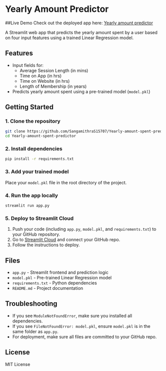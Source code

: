 # Yearly Amount Predictor

##Live Demo 
Check out the deployed app here: [Yearly amount predictor](https://yearly-amount-spent-predictor-khyugmv8nvwzbousvmmbrj.streamlit.app/)

A Streamlit web app that predicts the yearly amount spent by a user based on four input features using a trained Linear Regression model.

## Features

- Input fields for:
  - Average Session Length (in mins)
  - Time on App (in hrs)
  - Time on Website (in hrs)
  - Length of Membership (in years)
- Predicts yearly amount spent using a pre-trained model (`model.pkl`)

## Getting Started

### 1. Clone the repository

```bash
git clone https://github.com/SangamithraS15707/Yearly-amount-spent-predictor.git
cd Yearly-amount-spent-predictor
```

### 2. Install dependencies

```bash
pip install -r requirements.txt
```

### 3. Add your trained model

Place your `model.pkl` file in the root directory of the project.

### 4. Run the app locally

```bash
streamlit run app.py
```

### 5. Deploy to Streamlit Cloud

1. Push your code (including `app.py`, `model.pkl`, and `requirements.txt`) to your GitHub repository.
2. Go to [Streamlit Cloud](https://streamlit.io/cloud) and connect your GitHub repo.
3. Follow the instructions to deploy.

## Files

- `app.py` - Streamlit frontend and prediction logic
- `model.pkl` - Pre-trained Linear Regression model
- `requirements.txt` - Python dependencies
- `README.md` - Project documentation

## Troubleshooting

- If you see `ModuleNotFoundError`, make sure you installed all dependencies.
- If you see `FileNotFoundError: model.pkl`, ensure `model.pkl` is in the same folder as `app.py`.
- For deployment, make sure all files are committed to your GitHub repo.

## License

MIT License
